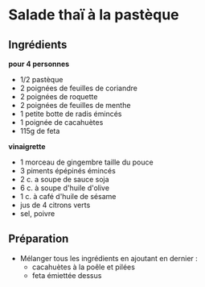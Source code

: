 # Salade thaï à la pastèque

## Ingrédients

**pour 4 personnes**

  * 1/2 pastèque
  * 2 poignées de feuilles de coriandre
  * 2 poignées de roquette
  * 2 poignées de feuilles de menthe
  * 1 petite botte de radis émincés
  * 1 poignée de cacahuètes
  * 115g de feta

__**vinaigrette**__ 
  * 1 morceau de gingembre taille du pouce
  * 3 piments épépinés émincés
  * 2 c. a soupe de sauce soja
  * 6 c. à soupe d'huile d'olive
  * 1 c. à café d'huile de sésame
  * jus de 4 citrons verts
  * sel, poivre
## Préparation
  * Mélanger tous les ingrédients en ajoutant en dernier :
    * cacahuètes à la poêle et pilées
    * feta émiettée dessus
  